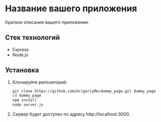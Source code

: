 # Название вашего приложения

Краткое описание вашего приложения.

## Стек технологий

- Express
- Node.js

## Установка

1. Клонируйте репозиторий:

   ```bash
   git clone https://github.com/GrigoriyMo/dummy_page.git dummy_page
   cd dummy_page
   npm install
   node server.js

2. Сервер будет доступен по адресу http://localhost:3000. 
